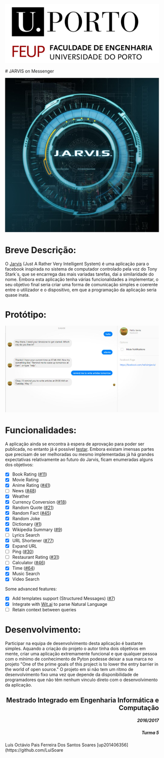 <p align="right">
  <img src="https://github.com/LuiSoares/JARVIS-on-Messenger/blob/master/Esof-Docs/imagens/Logo%20novo%20FEUPbranco.jpg" alt="FEUP logo">
</p>
# JARVIS on Messenger
<p align = "right">
<img src="https://github.com/LuiSoares/JARVIS-on-Messenger/blob/master/Esof-Docs/imagens/J.A.R.V.I.S..jpg">
</p>

<h1 align = "left"> Breve Descrição: </h1>

O [Jarvis]("http://marvel-movies.wikia.com/wiki/J.A.R.V.I.S.") (Just A Rather Very Intelligent System) é uma aplicação para o facebook inspirada no sistema de computador controlado pela voz do Tony Stark´s, que se encarrega das mais variadas tarefas, dai a similaridade do nome.
Embora esta aplicação tenha várias funcionalidades a implementar, o seu objetivo final seria criar uma forma de comunicação simples e coerente entre o utilizador e o dispositivo, em que a programação da aplicação seria quase inata.

<h1 align = "left">Protótipo:</h1>

<p align="right">
  <img src="https://github.com/LuiSoares/JARVIS-on-Messenger/blob/master/Esof-Docs/imagens/f9wfb5waunvt9njxzv1o.jpg" alt="Demo">
</p>

<h1 align = "left"> Funcionalidades: </h1>

A aplicação ainda se encontra à espera de aprovação para poder ser publicada, no entanto já é possível [testar](https://www.facebook.com/J.A.R.V.I.S.on.Messenger/posts/551338921704902).
Embora existam imensas partes que precisam de ser melhoradas ou mesmo implementadas já há grandes expectativas relativamente ao futuro do Jarvis, ficam enumeradas alguns dos objetivos:

- [x] Book Rating ([#11](https://github.com/swapagarwal/JARVIS-on-Messenger/pull/11))
- [x] Movie Rating
- [x] Anime Rating ([#41](https://github.com/swapagarwal/JARVIS-on-Messenger/pull/41))
- [ ] News ([#48](https://github.com/swapagarwal/JARVIS-on-Messenger/pull/48))
- [x] Weather
- [x] Currency Conversion ([#18](https://github.com/swapagarwal/JARVIS-on-Messenger/pull/18))
- [x] Random Quote ([#21](https://github.com/swapagarwal/JARVIS-on-Messenger/pull/21))
- [x] Random Fact ([#45](https://github.com/swapagarwal/JARVIS-on-Messenger/pull/45))
- [x] Random Joke
- [x] Dictionary ([#1](https://github.com/swapagarwal/JARVIS-on-Messenger/pull/1))
- [x] Wikipedia Summary ([#9](https://github.com/swapagarwal/JARVIS-on-Messenger/pull/9))
- [ ] Lyrics Search
- [x] URL Shortener ([#77](https://github.com/swapagarwal/JARVIS-on-Messenger/pull/77))
- [x] Expand URL
- [ ] Ping ([#30](https://github.com/swapagarwal/JARVIS-on-Messenger/pull/30))
- [ ] Restaurant Rating ([#31](https://github.com/swapagarwal/JARVIS-on-Messenger/issues/31))
- [ ] Calculator ([#46](https://github.com/swapagarwal/JARVIS-on-Messenger/issues/46))
- [x] Time ([#64](https://github.com/swapagarwal/JARVIS-on-Messenger/pull/64))
- [x] Music Search
- [x] Video Search

Some advanced features:

- [x] Add templates support (Structured Messages) ([#7](https://github.com/swapagarwal/JARVIS-on-Messenger/issues/7))
- [x] Integrate with [Wit.ai](https://wit.ai/swapagarwal/JARVIS-on-Messenger) to parse Natural Language
- [ ] Retain context between queries

<h1 align = "left"> Desenvolvimento: </h1>

Participar na equipa de desenvolvimento desta aplicação é bastante simples. Aquando a criação do projeto o autor tinha dois objetivos em mente, criar uma aplicação extremamente funcional e que qualquer pessoa com o mínimo de conhecimento de Pyton podesse deixar a sua marca no projeto "One of the prime goals of this project is to lower the entry barrier in the world of open source."
O projeto em si não tem um ritmo de desenvolvimento fixo uma vez que depende da disponibilidade de programadores que não têm nenhum vinculo direto com o desenvolvimento da aplicação. 


<h2 align = "right"> Mestrado Integrado em Engenharia Informática e Computação </h2>
<h5 align="right"> 2016/2017</h5>
<h5 align="right">Turma 5</h5>
 Luís Octávio Pais Ferreira Dos Santos Soares [up201406356] (https://github.com/LuiSoare
